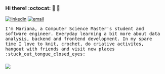 ### Hi there! :octocat: :yarn: :sparkling_heart:

[![linkedin](https://img.shields.io/badge/linkedin-%230077B5.svg?&style=flat-square&logo=linkedin&logoColor=white)](https://www.linkedin.com/in/marianadelabianca/)
[![email](https://img.shields.io/badge/gmail-%23D14836.svg?&style=flat-square&logo=gmail&logoColor=white)](mailto:maridbianca@gmail.com)

<samp>
I'm Mariana, a Computer Science Master's student and software engineer. Everyday learning a bit more about data analysis, backend and frontend development. In my spare time I love to knit, crochet, do criative activites, hangout with friends and visit new places :stuck_out_tongue_closed_eyes:	
</samp>

### 
<div>
  <img src="https://github-readme-stats.vercel.app/api?username=marianabianca&count_private=true&show_icons=true&theme=graywhite"/>
</div>

<!--
**marianabianca/marianabianca** is a ✨ _special_ ✨ repository because its `README.md` (this file) appears on your GitHub profile.

Here are some ideas to get you started:

- 🔭 I’m currently working on ...
- 🌱 I’m currently learning ...
- 👯 I’m looking to collaborate on ...
- 🤔 I’m looking for help with ...
- 💬 Ask me about ...
- 📫 How to reach me: ...
- 😄 Pronouns: ...
- ⚡ Fun fact: ...
-->
